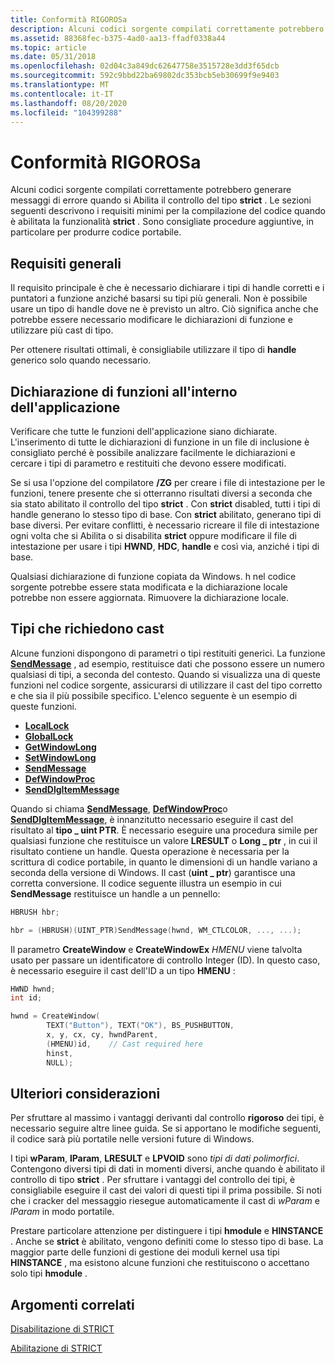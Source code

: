 ```yaml
---
title: Conformità RIGOROSa
description: Alcuni codici sorgente compilati correttamente potrebbero generare messaggi di errore quando si Abilita il controllo del tipo STRICT.
ms.assetid: 88368fec-b375-4ad0-aa13-ffadf0338a44
ms.topic: article
ms.date: 05/31/2018
ms.openlocfilehash: 02d04c3a849dc62647758e3515728e3dd3f65dcb
ms.sourcegitcommit: 592c9bbd22ba69802dc353bcb5eb30699f9e9403
ms.translationtype: MT
ms.contentlocale: it-IT
ms.lasthandoff: 08/20/2020
ms.locfileid: "104399288"
---
```

# <a name="strict-compliance"></a>Conformità RIGOROSa

Alcuni codici sorgente compilati correttamente potrebbero generare messaggi di errore quando si Abilita il controllo del tipo **strict** . Le sezioni seguenti descrivono i requisiti minimi per la compilazione del codice quando è abilitata la funzionalità **strict** . Sono consigliate procedure aggiuntive, in particolare per produrre codice portabile.

## <a name="general-requirements"></a>Requisiti generali

Il requisito principale è che è necessario dichiarare i tipi di handle corretti e i puntatori a funzione anziché basarsi su tipi più generali. Non è possibile usare un tipo di handle dove ne è previsto un altro. Ciò significa anche che potrebbe essere necessario modificare le dichiarazioni di funzione e utilizzare più cast di tipo.

Per ottenere risultati ottimali, è consigliabile utilizzare il tipo di **handle** generico solo quando necessario.

## <a name="declaring-functions-within-your-application"></a>Dichiarazione di funzioni all'interno dell'applicazione

Verificare che tutte le funzioni dell'applicazione siano dichiarate. L'inserimento di tutte le dichiarazioni di funzione in un file di inclusione è consigliato perché è possibile analizzare facilmente le dichiarazioni e cercare i tipi di parametro e restituiti che devono essere modificati.

Se si usa l'opzione del compilatore **/ZG** per creare i file di intestazione per le funzioni, tenere presente che si otterranno risultati diversi a seconda che sia stato abilitato il controllo del tipo **strict** . Con **strict** disabled, tutti i tipi di handle generano lo stesso tipo di base. Con **strict** abilitato, generano tipi di base diversi. Per evitare conflitti, è necessario ricreare il file di intestazione ogni volta che si Abilita o si disabilita **strict** oppure modificare il file di intestazione per usare i tipi **HWND**, **HDC**, **handle** e così via, anziché i tipi di base.

Qualsiasi dichiarazione di funzione copiata da Windows. h nel codice sorgente potrebbe essere stata modificata e la dichiarazione locale potrebbe non essere aggiornata. Rimuovere la dichiarazione locale.

## <a name="types-that-require-casts"></a>Tipi che richiedono cast

Alcune funzioni dispongono di parametri o tipi restituiti generici. La funzione [**SendMessage**](/windows/win32/api/winuser/nf-winuser-sendmessage) , ad esempio, restituisce dati che possono essere un numero qualsiasi di tipi, a seconda del contesto. Quando si visualizza una di queste funzioni nel codice sorgente, assicurarsi di utilizzare il cast del tipo corretto e che sia il più possibile specifico. L'elenco seguente è un esempio di queste funzioni.

-   [**LocalLock**](/windows/desktop/api/winbase/nf-winbase-locallock)
-   [**GlobalLock**](/windows/desktop/api/winbase/nf-winbase-globallock)
-   [**GetWindowLong**](/windows/win32/api/winuser/nf-winuser-getwindowlonga)
-   [**SetWindowLong**](/windows/win32/api/winuser/nf-winuser-setwindowlonga)
-   [**SendMessage**](/windows/win32/api/winuser/nf-winuser-sendmessage)
-   [**DefWindowProc**](/windows/desktop/api/winuser/nf-winuser-defwindowproca)
-   [**SendDlgItemMessage**](/windows/win32/api/winuser/nf-winuser-senddlgitemmessagea)

Quando si chiama [**SendMessage**](/windows/win32/api/winuser/nf-winuser-sendmessage), [**DefWindowProc**](/windows/desktop/api/winuser/nf-winuser-defwindowproca)o [**SendDlgItemMessage**](/windows/win32/api/winuser/nf-winuser-senddlgitemmessagea), è innanzitutto necessario eseguire il cast del risultato al **tipo \_ uint PTR**. È necessario eseguire una procedura simile per qualsiasi funzione che restituisce un valore **LRESULT** o **Long \_ ptr** , in cui il risultato contiene un handle. Questa operazione è necessaria per la scrittura di codice portabile, in quanto le dimensioni di un handle variano a seconda della versione di Windows. Il cast (**uint \_ ptr**) garantisce una corretta conversione. Il codice seguente illustra un esempio in cui **SendMessage** restituisce un handle a un pennello:


```C++
HBRUSH hbr;

hbr = (HBRUSH)(UINT_PTR)SendMessage(hwnd, WM_CTLCOLOR, ..., ...);
```



Il parametro **CreateWindow** e **CreateWindowEx** *HMENU* viene talvolta usato per passare un identificatore di controllo Integer (ID). In questo caso, è necessario eseguire il cast dell'ID a un tipo **HMENU** :


```C++
HWND hwnd;
int id;

hwnd = CreateWindow(
        TEXT("Button"), TEXT("OK"), BS_PUSHBUTTON,
        x, y, cx, cy, hwndParent,
        (HMENU)id,    // Cast required here
        hinst,
        NULL);
```



## <a name="additional-considerations"></a>Ulteriori considerazioni

Per sfruttare al massimo i vantaggi derivanti dal controllo **rigoroso** dei tipi, è necessario seguire altre linee guida. Se si apportano le modifiche seguenti, il codice sarà più portatile nelle versioni future di Windows.

I tipi **wParam**, **lParam**, **LRESULT** e **LPVOID** sono *tipi di dati polimorfici*. Contengono diversi tipi di dati in momenti diversi, anche quando è abilitato il controllo di tipo **strict** . Per sfruttare i vantaggi del controllo dei tipi, è consigliabile eseguire il cast dei valori di questi tipi il prima possibile. Si noti che i cracker del messaggio riesegue automaticamente il cast di *wParam* e *lParam* in modo portatile.

Prestare particolare attenzione per distinguere i tipi **hmodule** e **HINSTANCE** . Anche se **strict** è abilitato, vengono definiti come lo stesso tipo di base. La maggior parte delle funzioni di gestione dei moduli kernel usa tipi **HINSTANCE** , ma esistono alcune funzioni che restituiscono o accettano solo tipi **hmodule** .

## <a name="related-topics"></a>Argomenti correlati

<dl> <dt>

[Disabilitazione di STRICT](disabling-strict.md)
</dt> <dt>

[Abilitazione di STRICT](enabling-strict.md)
</dt> </dl>

 

 